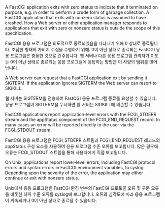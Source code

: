 A FastCGI application exits with zero status to indicate that it terminated on purpose, e.g. in order to perform a crude form of garbage collection. A FastCGI application that exits with nonzero status is assumed to have crashed. How a Web server or other application manager responds to applications that exit with zero or nonzero status is outside the scope of this specification.

FastCGI 응용 프로그램은 의도적으로 종료되었음을 나타내기 위해 0 상태로 종료됩니다. 조잡한 형태의 가비지 수집을 수행하기 위해. 0이 아닌 상태로 종료되는 FastCGI 응용 프로그램은 충돌한 것으로 간주됩니다. 웹 서버나 다른 응용 프로그램 관리자가 0 또는 0이 아닌 상태로 종료되는 응용 프로그램에 응답하는 방법은 이 사양의 범위를 벗어납니다.

A Web server can request that a FastCGI application exit by sending it SIGTERM. If the application ignores SIGTERM the Web server can resort to SIGKILL.

웹 서버는 SIGTERM을 전송하여 FastCGI 응용 프로그램 종료를 요청할 수 있습니다. 응용 프로그램이 SIGTERM을 무시하면 웹 서버는 SIGKILL에 의존할 수 있습니다.

FastCGI applications report application-level errors with the FCGI_STDERR stream and the appStatus component of the FCGI_END_REQUEST record. In many cases an error will be reported directly to the user via the FCGI_STDOUT stream.

FastCGI 응용 프로그램은 FCGI_STDERR 스트림과 FCGI_END_REQUEST 레코드의 appStatus 구성 요소를 사용하여 응용 프로그램 수준 오류를 보고합니다. 많은 경우에 오류는 FCGI_STDOUT 스트림을 통해 사용자에게 직접 보고됩니다.

On Unix, applications report lower-level errors, including FastCGI protocol errors and syntax errors in FastCGI environment variables, to syslog. Depending upon the severity of the error, the application may either continue or exit with nonzero status.

Unix에서 응용 프로그램은 FastCGI 환경 변수의 FastCGI 프로토콜 오류 및 구문 오류를 비롯한 하위 수준 오류를 syslog에 보고합니다. 오류의 심각도에 따라 응용 프로그램이 계속되거나 0이 아닌 상태로 종료될 수 있습니다.
